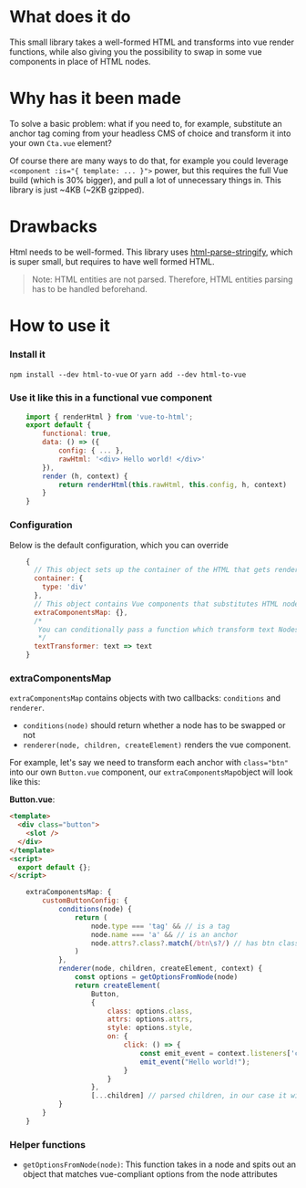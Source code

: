 # What does it do

This small library takes a well-formed HTML and transforms into vue render functions, while also giving you the possibility to swap in some vue components in place of HTML nodes.

# Why has it been made

To solve a basic problem: what if you need to, for example, substitute an anchor tag coming from your headless CMS of choice and transform it into your own `Cta.vue` element?

Of course there are many ways to do that, for example you could leverage `<component :is="{ template: ... }">` power, but this requires the full Vue build (which is 30% bigger), and pull a lot of unnecessary things in. This library is just ~4KB (~2KB gzipped).

# Drawbacks

Html needs to be well-formed. This library uses [html-parse-stringify](https://github.com/HenrikJoreteg/html-parse-stringify), which is super small, but requires to have well formed HTML.

> Note: HTML entities are not parsed. Therefore, HTML entities parsing has to be handled beforehand.

# How to use it

### Install it

`npm install --dev html-to-vue` or `yarn add --dev html-to-vue`

### Use it like this in a functional vue component

```js
    import { renderHtml } from 'vue-to-html';
    export default {
		functional: true,
	    data: () => ({
			config: { ... },
			rawHtml: '<div> Hello world! </div>'
		}),
		render (h, context) {
			return renderHtml(this.rawHtml, this.config, h, context)
		}
	}
```

### Configuration

Below is the default configuration, which you can override

```js
	{
	  // This object sets up the container of the HTML that gets rendered
	  container: {
	    type: 'div'
	  },
	  // This object contains Vue components that substitutes HTML node (look at next section)
	  extraComponentsMap: {},
	  /*
	   You can conditionally pass a function which transform text Nodes (e.g.: to handle html entities)
	   */
	  textTransformer: text => text
	}
```

### extraComponentsMap

`extraComponentsMap` contains objects with two callbacks: `conditions` and `renderer`.

- `conditions(node)` should return whether a node has to be swapped or not
- `renderer(node, children, createElement)` renders the vue component.

For example, let's say we need to transform each anchor with `class="btn"` into our own `Button.vue` component, our `extraComponentsMap`object will look like this:

**Button.vue**:

```html
<template>
  <div class="button">
    <slot />
  </div>
</template>
<script>
  export default {};
</script>
```

```js
	extraComponentsMap: {
		customButtonConfig: {
			conditions(node) {
				return (
					node.type === 'tag' && // is a tag
					node.name === 'a' && // is an anchor
					node.attrs?.class?.match(/btn\s?/) // has btn class
				)
			},
			renderer(node, children, createElement, context) {
			    const options = getOptionsFromNode(node)
				return createElement(
					Button,
					{
						class: options.class,
						attrs: options.attrs,
						style: options.style,
						on: {
							click: () => {
								const emit_event = context.listeners['click'];
								emit_event("Hello world!");
							}
						}
					},
					[...children] // parsed children, in our case it will probably be just a text child
			}
		}
	}
```

### Helper functions

- `getOptionsFromNode(node)`:
  This function takes in a node and spits out an object that matches vue-compliant options from the node attributes
